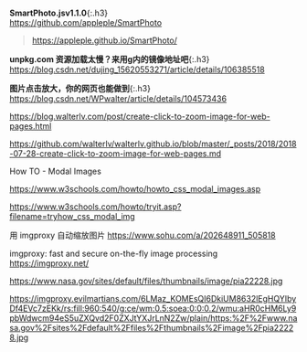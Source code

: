 ```note
```
**SmartPhoto.jsv1.1.0**{:.h3}<br>
<https://github.com/appleple/SmartPhoto>
><https://appleple.github.io/SmartPhoto/>

**unpkg.com 资源加载太慢？来用g内的镜像地址吧**{:.h3}<br>
<https://blog.csdn.net/dujing_15620553271/article/details/106385518>

**图片点击放大，你的网页也能做到**{:.h3}<br>
<https://blog.csdn.net/WPwalter/article/details/104573436>

https://blog.walterlv.com/post/create-click-to-zoom-image-for-web-pages.html

https://github.com/walterlv/walterlv.github.io/blob/master/_posts/2018/2018-07-28-create-click-to-zoom-image-for-web-pages.md

How TO - Modal Images

https://www.w3schools.com/howto/howto_css_modal_images.asp

https://www.w3schools.com/howto/tryit.asp?filename=tryhow_css_modal_img

用 imgproxy 自动缩放图片
https://www.sohu.com/a/202648911_505818

imgproxy: fast and secure on-the-fly image processing
https://imgproxy.net/

https://www.nasa.gov/sites/default/files/thumbnails/image/pia22228.jpg

https://imgproxy.evilmartians.com/6LMaz_KOMEsQI6DkiUM8632lEgHQYIbyDf4EVc7zEKk/rs:fill:960:540/g:ce/wm:0.5:soea:0:0:0.2/wmu:aHR0cHM6Ly9pbWdwcm94eS5uZXQvd2F0ZXJtYXJrLnN2Zw/plain/https:%2F%2Fwww.nasa.gov%2Fsites%2Fdefault%2Ffiles%2Fthumbnails%2Fimage%2Fpia22228.jpg
